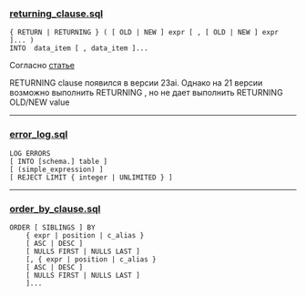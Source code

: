 ### [returning_clause.sql](returning_clause.sql)

    { RETURN | RETURNING } ( [ OLD | NEW ] expr [ , [ OLD | NEW ] expr ]... )
    INTO  data_item [ , data_item ]...

Согласно [статье](https://oracle-base.com/articles/23/dml-returning-clause-enhancements-23) 

RETURNING clause появился в версии 23ai. 
Однако на 21 версии возможно выполнить RETURNING , но не дает выполнить
RETURNING OLD/NEW value

-------------------------------------------------

### [error_log.sql](error_log.sql)

    LOG ERRORS
    [ INTO [schema.] table ]
    [ (simple_expression) ]
    [ REJECT LIMIT { integer | UNLIMITED } ]

----------------------------------------------

### [order_by_clause.sql](order_by_clause.sql)

    ORDER [ SIBLINGS ] BY
        { expr | position | c_alias }
        [ ASC | DESC ]
        [ NULLS FIRST | NULLS LAST ]
        [, { expr | position | c_alias }
        [ ASC | DESC ]
        [ NULLS FIRST | NULLS LAST ]
        ]...

